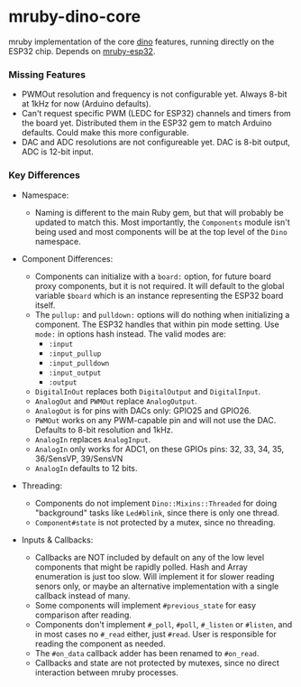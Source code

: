 # mruby-dino-core

mruby implementation of the core [dino](https://github.com/austinbv/dino) features, running directly on the ESP32 chip. Depends on [mruby-esp32](https://github.com/mruby-esp32).

### Missing Features

* PWMOut resolution and frequency is not configurable yet. Always 8-bit at 1kHz for now (Arduino defaults).
* Can't request specific PWM (LEDC for ESP32) channels and timers from the board yet. Distributed them in the ESP32 gem to match Arduino defaults. Could make this more configurable.
* DAC and ADC resolutions are not configureable yet. DAC is 8-bit output, ADC is 12-bit input.

### Key Differences

* Namespace:
  * Naming is different to the main Ruby gem, but that will probably be updated to match this. Most importantly, the `Components` module isn't being used and most components will be at the top level of the `Dino` namespace.

* Component Differences:
  * Components can initialize with a `board:` option, for future board proxy components, but it is not required. It will default to the global variable `$board` which is an instance representing the ESP32 board itself.
  * The `pullup:` and `pulldown:` options will do nothing when initializing a component. The ESP32 handles that within pin mode setting. Use `mode:` in options hash instead. The valid modes are:
     * `:input`
     * `:input_pullup`
     * `:input_pulldown`
     * `:input_output`
     * `:output`
  * `DigitalInOut` replaces both `DigitalOutput` and `DigitalInput`.
  * `AnalogOut` and `PWMOut` replace `AnalogOutput`.
  * `AnalogOut` is for pins with DACs only: GPIO25 and GPIO26.
  * `PWMOut` works on any PWM-capable pin and will not use the DAC. Defaults to 8-bit resolution and 1kHz.
  * `AnalogIn` replaces `AnalogInput`.
  * `AnalogIn` only works for ADC1, on these GPIOs pins: 32, 33, 34, 35, 36/SensVP, 39/SensVN
  * `AnalogIn` defaults to 12 bits.

* Threading:
  * Components do not implement `Dino::Mixins::Threaded` for doing "background" tasks like `Led#blink`, since there is only one thread.
  * `Component#state` is not protected by a mutex, since no threading.
  
* Inputs & Callbacks:
  * Callbacks are NOT included by default on any of the low level components that might be rapidly polled. Hash and Array enumeration is just too slow. Will implement it for slower reading senors only, or maybe an alternative implementation with a single callback instead of many.
  * Some components will implement `#previous_state` for easy comparison after reading.
  * Components don't implement `#_poll`, `#poll`, `#_listen` or `#listen`, and in most cases no `#_read` either, just `#read`. User is responsible for reading the component as needed.
  * The `#on_data` callback adder has been renamed to `#on_read`.
  * Callbacks and state are not protected by mutexes, since no direct interaction between mruby processes.
